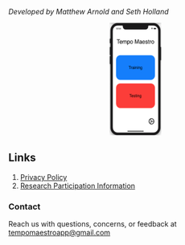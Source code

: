 <i>Developed by Matthew Arnold and Seth Holland </i>

<p align="center">
    <img src="https://raw.githubusercontent.com/Matthewa1999/TempoMaestro.webpage/gh-pages/MainMenu%20with%20phone.png" width="103" height="224">
</p>
  
## Links
1. [Privacy Policy](https://docs.google.com/document/d/1pLVJZvQfazcMCzxWOmAQlK_DPHsPbEvAzH2IgrO2_qc/edit?usp=sharing)
2. [Research Participation Information](https://docs.google.com/document/d/1WOaxTUNst4W-uyDBFxByjKSVoX0owtJlomTzUsOh-XQ/edit?usp=sharing)

### Contact

Reach us with questions, concerns, or feedback at tempomaestroapp@gmail.com
